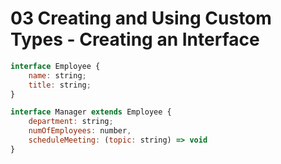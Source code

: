 # 03 Creating and Using Custom Types - Creating an Interface

```javascript
interface Employee {
    name: string;
    title: string;
}

interface Manager extends Employee {
    department: string;
    numOfEmployees: number,
    scheduleMeeting: (topic: string) => void
}
```